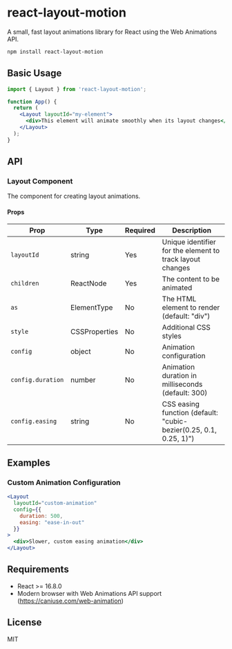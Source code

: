 # react-layout-motion

A small, fast layout animations library for React using the Web Animations API.


```bash
npm install react-layout-motion
```

## Basic Usage

```jsx
import { Layout } from 'react-layout-motion';

function App() {
  return (
    <Layout layoutId="my-element">
      <div>This element will animate smoothly when its layout changes</div>
    </Layout>
  );
}
```

## API

### Layout Component

The component for creating layout animations.

#### Props

| Prop | Type | Required | Description |
| --- | --- | --- | --- |
| `layoutId` | string | Yes | Unique identifier for the element to track layout changes |
| `children` | ReactNode | Yes | The content to be animated |
| `as` | ElementType | No | The HTML element to render (default: "div") |
| `style` | CSSProperties | No | Additional CSS styles |
| `config` | object | No | Animation configuration |
| `config.duration` | number | No | Animation duration in milliseconds (default: 300) |
| `config.easing` | string | No | CSS easing function (default: "cubic-bezier(0.25, 0.1, 0.25, 1)") |

## Examples

### Custom Animation Configuration

```jsx
<Layout 
  layoutId="custom-animation"
  config={{
    duration: 500,
    easing: "ease-in-out"
  }}
>
  <div>Slower, custom easing animation</div>
</Layout>
```


## Requirements

- React >= 16.8.0
- Modern browser with Web Animations API support (https://caniuse.com/web-animation)

## License

MIT
